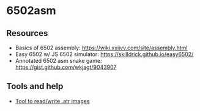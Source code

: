 # 6502asm

## Resources

- Basics of 6502 assembly: https://wiki.xxiivv.com/site/assembly.html
- Easy 6502 w/ JS 6502 simulator: https://skilldrick.github.io/easy6502/
- Annotated 6502 asm snake game: https://gist.github.com/wkjagt/9043907

## Tools and help

- [Tool to read/write .atr images](https://github.com/jhallen/atari-tools)
